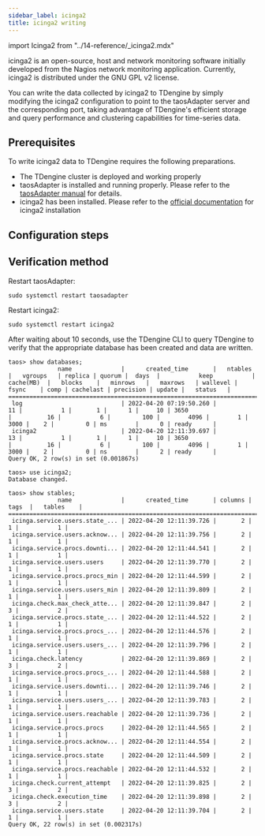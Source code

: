 ```yaml
---
sidebar_label: icinga2
title: icinga2 writing
---
```


import Icinga2 from "../14-reference/_icinga2.mdx"

icinga2 is an open-source, host and network monitoring software initially developed from the Nagios network monitoring application. Currently, icinga2 is distributed under the GNU GPL v2 license.

You can write the data collected by icinga2 to TDengine by simply modifying the icinga2 configuration to point to the taosAdapter server and the corresponding port, taking advantage of TDengine's efficient storage and query performance and clustering capabilities for time-series data.

## Prerequisites

To write icinga2 data to TDengine requires the following preparations.
- The TDengine cluster is deployed and working properly
- taosAdapter is installed and running properly. Please refer to the [taosAdapter manual](/reference/taosadapter) for details.
- icinga2 has been installed. Please refer to the [official documentation](https://icinga.com/docs/icinga-2/latest/doc/02-installation/) for icinga2 installation

## Configuration steps
<Icinga2 />

## Verification method

Restart taosAdapter:
```
sudo systemctl restart taosadapter
```

Restart icinga2:

```
sudo systemctl restart icinga2
```

After waiting about 10 seconds, use the TDengine CLI to query TDengine to verify that the appropriate database has been created and data are written.

```
taos> show databases;
              name              |      created_time       |   ntables   |   vgroups   | replica | quorum |  days  |           keep           |  cache(MB)  |   blocks    |   minrows   |   maxrows   | wallevel |    fsync    | comp | cachelast | precision | update |   status   |
====================================================================================================================================================================================================================================================================================
 log                            | 2022-04-20 07:19:50.260 |          11 |           1 |       1 |      1 |     10 | 3650                     |          16 |           6 |         100 |        4096 |        1 |        3000 |    2 |         0 | ms        |      0 | ready      |
 icinga2                        | 2022-04-20 12:11:39.697 |          13 |           1 |       1 |      1 |     10 | 3650                     |          16 |           6 |         100 |        4096 |        1 |        3000 |    2 |         0 | ns        |      2 | ready      |
Query OK, 2 row(s) in set (0.001867s)

taos> use icinga2;
Database changed.

taos> show stables;
              name              |      created_time       | columns |  tags  |   tables    |
============================================================================================
 icinga.service.users.state_... | 2022-04-20 12:11:39.726 |       2 |      1 |           1 |
 icinga.service.users.acknow... | 2022-04-20 12:11:39.756 |       2 |      1 |           1 |
 icinga.service.procs.downti... | 2022-04-20 12:11:44.541 |       2 |      1 |           1 |
 icinga.service.users.users     | 2022-04-20 12:11:39.770 |       2 |      1 |           1 |
 icinga.service.procs.procs_min | 2022-04-20 12:11:44.599 |       2 |      1 |           1 |
 icinga.service.users.users_min | 2022-04-20 12:11:39.809 |       2 |      1 |           1 |
 icinga.check.max_check_atte... | 2022-04-20 12:11:39.847 |       2 |      3 |           2 |
 icinga.service.procs.state_... | 2022-04-20 12:11:44.522 |       2 |      1 |           1 |
 icinga.service.procs.procs_... | 2022-04-20 12:11:44.576 |       2 |      1 |           1 |
 icinga.service.users.users_... | 2022-04-20 12:11:39.796 |       2 |      1 |           1 |
 icinga.check.latency           | 2022-04-20 12:11:39.869 |       2 |      3 |           2 |
 icinga.service.procs.procs_... | 2022-04-20 12:11:44.588 |       2 |      1 |           1 |
 icinga.service.users.downti... | 2022-04-20 12:11:39.746 |       2 |      1 |           1 |
 icinga.service.users.users_... | 2022-04-20 12:11:39.783 |       2 |      1 |           1 |
 icinga.service.users.reachable | 2022-04-20 12:11:39.736 |       2 |      1 |           1 |
 icinga.service.procs.procs     | 2022-04-20 12:11:44.565 |       2 |      1 |           1 |
 icinga.service.procs.acknow... | 2022-04-20 12:11:44.554 |       2 |      1 |           1 |
 icinga.service.procs.state     | 2022-04-20 12:11:44.509 |       2 |      1 |           1 |
 icinga.service.procs.reachable | 2022-04-20 12:11:44.532 |       2 |      1 |           1 |
 icinga.check.current_attempt   | 2022-04-20 12:11:39.825 |       2 |      3 |           2 |
 icinga.check.execution_time    | 2022-04-20 12:11:39.898 |       2 |      3 |           2 |
 icinga.service.users.state     | 2022-04-20 12:11:39.704 |       2 |      1 |           1 |
Query OK, 22 row(s) in set (0.002317s)
```
